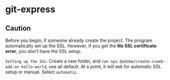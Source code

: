 # git-express

## Caution
Before you begin, if someone already create the project. The program automatically set up the SSL. However, if you get the **No SSL certificate error**, you don't have the SSL setup. 

`Setting up the SSL`: Create a new folder, and `run npx @adobe/create-ccweb-add-on hello-world`, use all default. At a point, it will ask for automatic SSL setup or manual. Select `automatic`.


